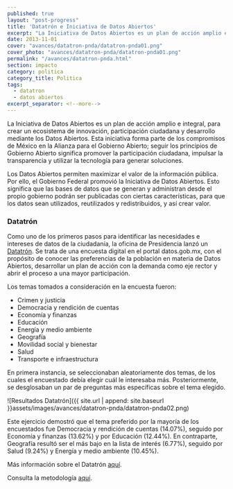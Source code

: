 ```yaml
---
published: true
layout: "post-progress"
title: 'Datatrón e Iniciativa de Datos Abiertos'
excerpt: "La Iniciativa de Datos Abiertos es un plan de acción amplio e integral, para crear un ecosistema de innovación, participación ciudadana y desarrollo mediante los Datos Abiertos. Como uno de los primeros pasos para identificar las necesidades e intereses de datos de la ciudadanía, la oficina de Presidencia lanzó un Datatrón."
date: 2013-11-01
cover: "avances/datatron-pnda/datatron-pnda01.png"
cover_photo: "avances/datatron-pnda/datatron-pnda01.png"
permalink: "/avances/datatron-pnda.html"
section: impacto
category: politica
category_title: Politica
tags: 
  - datatron
  - datos abiertos
excerpt_separator: <!--more-->
---
```


La Iniciativa de Datos Abiertos es un plan de acción amplio e integral, para crear un ecosistema de innovación, participación ciudadana y desarrollo mediante los Datos Abiertos. Esta iniciativa forma parte de los compromisos de México en la Alianza para el Gobierno Abierto; seguir los principios de Gobierno Abierto significa promover la participación ciudadana, impulsar la transparencia y utilizar la tecnología para generar soluciones.

<!--more-->

Los Datos Abiertos permiten maximizar el valor de la información pública. Por ello, el Gobierno Federal promovió la Iniciativa de Datos Abiertos. Esto significa que las bases de datos que se generan y administran desde el propio gobierno podrán ser publicadas con ciertas características, para que los datos sean utilizados, reutilizados y redistribuidos, y así crear valor.

### Datatrón

Como uno de los primeros pasos para identificar las necesidades e intereses de datos de la ciudadanía, la oficina de Presidencia lanzó un [Datatrón](http://datatron.herokuapp.com/ "Title"). Se trata de una encuesta digital en el portal datos.gob.mx, con el propósito de conocer las preferencias de la población en materia de Datos Abiertos, desarrollar un plan de acción con la demanda como eje rector y abrir el proceso a una mayor participación. 

Los temas tomados a consideración en la encuesta fueron:

* Crimen y justicia
* Democracia y rendición de cuentas
* Economía y finanzas
* Educación
* Energía y medio ambiente
* Geografía
* Movilidad social y bienestar
* Salud
* Transporte e infraestructura

En primera instancia, se seleccionaban aleatoriamente dos temas, de los cuales el encuestado debía elegir cuál le interesaba más. Posteriormente, se desglosaban un par de preguntas más específicas sobre el tema elegido. 


![Resultados Datatrón]({{ site.url | append: site.baseurl }}assets/images/avances/datatron-pnda/datatron-pnda02.png)


Este ejercicio demostró que el tema preferido por la mayoría de los encuestados fue Democracia y rendición de cuentas (14.07%), seguido por Economía y finanzas (13.62%) y por Educación (12.44%). En contraparte, Geografía resultó ser el más bajo en la lista de interés (6.77%), seguido por Salud (9.24%) y Energía y medio ambiente (10.45%).

Más información sobre el Datatrón [aquí](http://datatron.herokuapp.com/ "Title").

Consulta la metodología [aquí](https://docs.google.com/document/d/1o9OK54l2L1bFvS0jS1RUoyqV1qnCot4klRcmBVMGQHc/edit?usp=sharing "Title").
 
